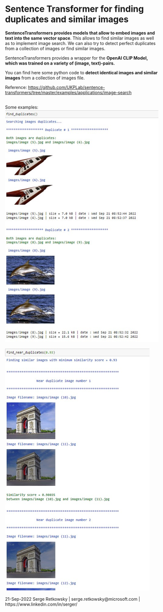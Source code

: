 # Sentence Transformer for finding duplicates and similar images

**SentenceTransformers provides models that allow to embed images and text into the same vector space**. This allows to find similar images as well as to implement image search. We can also try to detect perfect duplicates from a collection of images or find similar images.

SentenceTransformers provides a wrapper for the **OpenAI CLIP Model, which was trained on a variety of (image, text)-pairs.**

You can find here some python code to **detect identical images and similar images** from a collection of images file.

Reference:
https://github.com/UKPLab/sentence-transformers/tree/master/examples/applications/image-search

<br>
Some examples:
<br>
<img src="img1.jpg">
<br>
<br>
<img src="img2.jpg">
<br>
<br>
21-Sep-2022
Serge Retkowsky | serge.retkowsky@microsoft.com | https://www.linkedin.com/in/serger/
